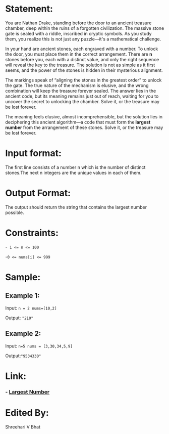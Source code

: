 # Statement:
You are Nathan Drake, standing before the door to an ancient treasure chamber, deep within the ruins of a forgotten civilization. The massive stone gate is sealed with a riddle, inscribed in cryptic symbols. As you study them, you realize this is not just any puzzle—it's a mathematical challenge.

In your hand are ancient stones, each engraved with a number. To unlock the door, you must place them in the correct arrangement. There are <b>n</b> stones before you, each with a distinct value, and only the right sequence will reveal the key to the treasure. The solution is not as simple as it first seems, and the power of the stones is hidden in their mysterious alignment.

The markings speak of “aligning the stones in the greatest order” to unlock the gate. The true nature of the mechanism is elusive, and the wrong combination will keep the treasure forever sealed. The answer lies in the ancient code, but its meaning remains just out of reach, waiting for you to uncover the secret to unlocking the chamber. Solve it, or the treasure may be lost forever.

The meaning feels elusive, almost incomprehensible, but the solution lies in deciphering this ancient algorithm—a code that must form the<b> largest number </b>from the arrangement of these stones. Solve it, or the treasure may be lost forever.


# Input format:
The first line consists of a number n which is the number of distinct stones.The next n integers are the unique values in each of them.<br>

# Output Format:
The output should return the string that contains the largest number possible.<br>

# Constraints:
-`` 1 <= n <= 100``

-``0 <= nums[i] <= 999``

# Sample:
## Example 1:
Input:
``n = 2
nums=[10,2]``

Output:
``"210"``

## Example 2:

Input: 
``n=5
nums = [3,30,34,5,9]``

Output:``"9534330"``
 

# Link:
<h3>
- <a href="https://leetcode.com/problems/largest-number/description/?envType=problem-list-v2&envId=sorting&difficulty=MEDIUM">Largest Number</a><br>

</h3>

# Edited By:
Shreehari V Bhat

